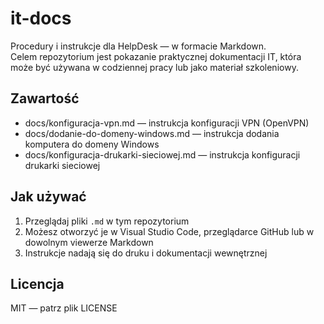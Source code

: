 # it-docs

Procedury i instrukcje dla HelpDesk — w formacie Markdown.  
Celem repozytorium jest pokazanie praktycznej dokumentacji IT, która może być używana w codziennej pracy lub jako materiał szkoleniowy.

## Zawartość
- docs/konfiguracja-vpn.md — instrukcja konfiguracji VPN (OpenVPN)
- docs/dodanie-do-domeny-windows.md — instrukcja dodania komputera do domeny Windows
- docs/konfiguracja-drukarki-sieciowej.md — instrukcja konfiguracji drukarki sieciowej

## Jak używać
1. Przeglądaj pliki `.md` w tym repozytorium
2. Możesz otworzyć je w Visual Studio Code, przeglądarce GitHub lub w dowolnym viewerze Markdown
3. Instrukcje nadają się do druku i dokumentacji wewnętrznej

## Licencja
MIT — patrz plik LICENSE
